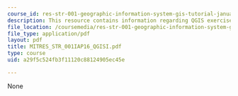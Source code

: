 ```yaml
---
course_id: res-str-001-geographic-information-system-gis-tutorial-january-iap-2016
description: This resource contains information regarding QGIS exercise I.
file_location: /coursemedia/res-str-001-geographic-information-system-gis-tutorial-january-iap-2016/a29f5c524fb3f11120c88124905ec45e_MITRES_STR_001IAP16_QGISI.pdf
file_type: application/pdf
layout: pdf
title: MITRES_STR_001IAP16_QGISI.pdf
type: course
uid: a29f5c524fb3f11120c88124905ec45e

---
```

None